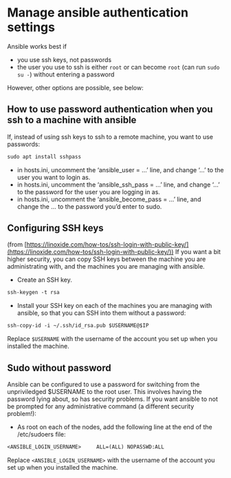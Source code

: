 <a id="ansible-authentication"></a>

# Manage ansible authentication settings

Ansible works best if

- you use ssh keys, not passwords
- the user you use to ssh is either `root` or can become `root` (can run `sudo su -`) without entering a password

However, other options are possible, see below:

## How to use password authentication when you ssh to a machine with ansible

If, instead of using ssh keys to ssh to a remote machine, you want to use passwords:

```default
sudo apt install sshpass
```

- in hosts.ini, uncomment the ‘ansible_user = …’ line, and change ‘…’ to the user you want to login as.
- in hosts.ini, uncomment the ‘ansible_ssh_pass = …’ line, and change ‘…’ to the password for the user you are logging in as.
- in hosts.ini, uncomment the ‘ansible_become_pass = …’ line, and change the … to the password you’d enter to sudo.

## Configuring SSH keys

(from [https://linoxide.com/how-tos/ssh-login-with-public-key/](https://linoxide.com/how-tos/ssh-login-with-public-key/)) If you
want a bit higher security, you can copy SSH keys between the machine
you are administrating with, and the machines you are managing with
ansible.

- Create an SSH key.

```default
ssh-keygen -t rsa
```

- Install your SSH key on each of the machines you are managing with
  ansible, so that you can SSH into them without a password:

```default
ssh-copy-id -i ~/.ssh/id_rsa.pub $USERNAME@$IP
```

Replace `$USERNAME` with the username of the account you set up when
you installed the machine.

## Sudo without password

Ansible can be configured to use a password for switching from the
unpriviledged $USERNAME to the root user. This involves having the
password lying about, so has security problems. If you want ansible to
not be prompted for any administrative command (a different security
problem!):

- As root on each of the nodes, add the following line at the end of
  the /etc/sudoers file:

```default
<ANSIBLE_LOGIN_USERNAME>     ALL=(ALL) NOPASSWD:ALL
```

Replace `<ANSIBLE_LOGIN_USERNAME>` with the username of the account
you set up when you installed the machine.
